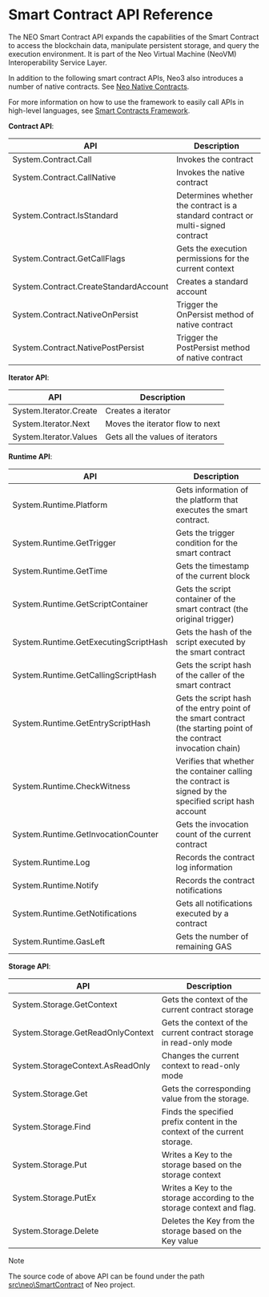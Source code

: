 # Smart Contract API Reference

The NEO Smart Contract API expands the capabilities of the Smart Contract to access the blockchain data, manipulate persistent storage, and query the execution environment. It is part of the Neo Virtual Machine (NeoVM) Interoperability Service Layer.

In addition to the following smart contract APIs, Neo3 also introduces a number of native contracts. See [Neo Native Contracts](native.md).

For more information on how to use the framework to easily call APIs in high-level languages, see [Smart Contracts Framework](fw.md).

**Contract API**:

| API                                   | Description                                                  |
| ------------------------------------- | ------------------------------------------------------------ |
| System.Contract.Call                  | Invokes the contract                                         |
| System.Contract.CallNative            | Invokes the native contract                                  |
| System.Contract.IsStandard            | Determines whether the contract is a standard contract or multi-signed contract |
| System.Contract.GetCallFlags          | Gets the execution permissions for the current context       |
| System.Contract.CreateStandardAccount | Creates a standard account                                   |
| System.Contract.NativeOnPersist       | Trigger the OnPersist method of native contract              |
| System.Contract.NativePostPersist     | Trigger the PostPersist method of native contract            |

**Iterator API**:

| API                    | Description                      |
| ---------------------- | -------------------------------- |
| System.Iterator.Create | Creates a iterator               |
| System.Iterator.Next   | Moves the iterator flow to next  |
| System.Iterator.Values | Gets all the values of iterators |

**Runtime API**:

| API                                   | Description                                                  |
| ------------------------------------- | ------------------------------------------------------------ |
| System.Runtime.Platform               | Gets information of the platform that executes the smart contract. |
| System.Runtime.GetTrigger             | Gets the trigger condition for the smart contract            |
| System.Runtime.GetTime                | Gets the timestamp of the current block                      |
| System.Runtime.GetScriptContainer     | Gets the script container of the smart contract (the original trigger) |
| System.Runtime.GetExecutingScriptHash | Gets the hash of the script executed by the smart contract   |
| System.Runtime.GetCallingScriptHash   | Gets the script hash of the caller of the smart contract     |
| System.Runtime.GetEntryScriptHash     | Gets the script hash of the entry point of the smart contract (the starting point of the contract invocation chain) |
| System.Runtime.CheckWitness           | Verifies that whether the container calling the contract is signed by the specified script hash account |
| System.Runtime.GetInvocationCounter   | Gets the invocation count of the current contract            |
| System.Runtime.Log                    | Records the contract log information                         |
| System.Runtime.Notify                 | Records the contract notifications                           |
| System.Runtime.GetNotifications       | Gets all notifications executed by a contract                |
| System.Runtime.GasLeft                | Gets the number of remaining GAS                             |

**Storage API**:

| API                               | Description                                                  |
| --------------------------------- | ------------------------------------------------------------ |
| System.Storage.GetContext         | Gets the context of the current contract storage             |
| System.Storage.GetReadOnlyContext | Gets the context of the current contract storage in read-only mode |
| System.StorageContext.AsReadOnly  | Changes the current context to read-only mode                |
| System.Storage.Get                | Gets the corresponding value from the storage.               |
| System.Storage.Find               | Finds the specified prefix content in the context of the current storage. |
| System.Storage.Put                | Writes a Key to the storage  based on the storage context    |
| System.Storage.PutEx              | Writes a Key to the storage according to the storage context and flag. |
| System.Storage.Delete             | Deletes the Key from the storage based on the Key value      |

> [!Note]
>
> The source code of above API can be found under the path [src\neo\SmartContract](https://github.com/neo-project/neo/tree/master/src/neo/SmartContract) of Neo project.

